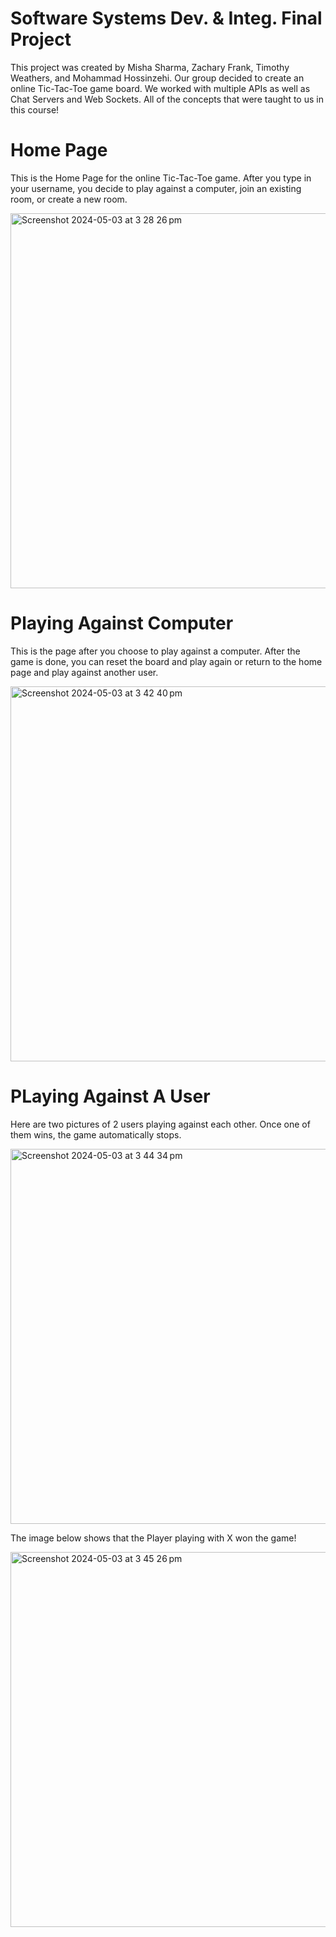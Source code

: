 # Software Systems Dev. & Integ. Final Project 

This project was created by Misha Sharma, Zachary Frank, Timothy Weathers, and Mohammad Hossinzehi. Our group decided to create an online Tic-Tac-Toe game board. We worked with multiple APIs as well as Chat Servers and Web Sockets. All of the concepts that were taught to us in this course!

# Home Page

This is the Home Page for the online Tic-Tac-Toe game. After you type in your username, you decide to play against a computer, join an existing room, or create a new room.

<img width="600" alt="Screenshot 2024-05-03 at 3 28 26 pm" src="https://github.com/mishasharmaa/SoftSysDev-Integ-FinalProject/assets/148586686/e463a277-360f-417d-80e6-b2d9e98dc032">

# Playing Against Computer 

This is the page after you choose to play against a computer. After the game is done, you can reset the board and play again or return to the home page and play against another user.

<img width="600" alt="Screenshot 2024-05-03 at 3 42 40 pm" src="https://github.com/mishasharmaa/SoftSysDev-Integ-FinalProject/assets/148586686/da605b52-9d51-4a35-8097-57114e5402d0">

# PLaying Against A User

Here are two pictures of 2 users playing against each other. Once one of them wins, the game automatically stops. 

<img width="600" alt="Screenshot 2024-05-03 at 3 44 34 pm" src="https://github.com/mishasharmaa/SoftSysDev-Integ-FinalProject/assets/148586686/2e9f0963-f749-4f79-8b68-c930176da020">

The image below shows that the Player playing with X won the game!

<img width="600" alt="Screenshot 2024-05-03 at 3 45 26 pm" src="https://github.com/mishasharmaa/SoftSysDev-Integ-FinalProject/assets/148586686/2400cedb-1f22-40cd-abb9-64a968b9cb1c">



